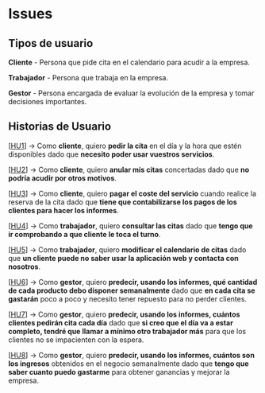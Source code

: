 # Issues
## Tipos de usuario
**Cliente** - Persona que pide cita en el calendario para acudir a la empresa.

**Trabajador** - Persona que trabaja en la empresa.

**Gestor** - Persona encargada de evaluar la evolución de la empresa y tomar decisiones importantes.

## Historias de Usuario
[[HU1](https://github.com/jesusmarzor/Proyecto-IV/issues/3)] &#8594; Como **cliente**, quiero **pedir la cita** en el día y la hora que estén disponibles dado que **necesito poder usar vuestros servicios**.

[[HU2](https://github.com/jesusmarzor/Proyecto-IV/issues/4)] &#8594; Como **cliente**, quiero **anular mis citas** concertadas dado que **no podría acudir por otros motivos**.

[[HU3](https://github.com/jesusmarzor/Proyecto-IV/issues/13)] &#8594; Como **cliente**, quiero **pagar el coste del servicio** cuando realice la reserva de la cita dado que **tiene que contabilizarse los pagos de los clientes para hacer los informes**.

[[HU4](https://github.com/jesusmarzor/Proyecto-IV/issues/7)] &#8594; Como **trabajador**, quiero **consultar las citas** dado que **tengo que ir comprobando a que cliente le toca el turno**.

[[HU5](https://github.com/jesusmarzor/Proyecto-IV/issues/8)] &#8594; Como **trabajador**, quiero **modificar el calendario de citas** dado que **un cliente puede no saber usar la aplicación web y contacta con nosotros**.

[[HU6](https://github.com/jesusmarzor/Proyecto-IV/issues/9)] &#8594; Como **gestor**, quiero **predecir, usando los informes, qué cantidad de cada producto debo disponer semanalmente** dado que **en cada cita se gastarán** poco a poco y necesito tener repuesto para no perder clientes.

[[HU7](https://github.com/jesusmarzor/Proyecto-IV/issues/10)] &#8594; Como **gestor**, quiero **predecir, usando los informes, cuántos clientes pedirán cita cada día** dado que **si creo que el día va a estar completo, tendré que llamar a mínimo otro trabajador más** para que los clientes no se impacienten con la espera.

[[HU8](https://github.com/jesusmarzor/Proyecto-IV/issues/11)] &#8594; Como **gestor**, quiero **predecir, usando los informes, cuántos son los ingresos** obtenidos en el negocio semanalmente dado que **tengo que saber cuanto puedo gastarme** para obtener ganancias y mejorar la empresa.
